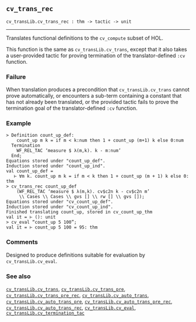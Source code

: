## `cv_trans_rec`

``` hol4
cv_transLib.cv_trans_rec : thm -> tactic -> unit
```

------------------------------------------------------------------------

Translates functional definitions to the `cv_compute` subset of HOL.

This function is the same as `cv_transLib.cv_trans`, except that it also
takes a user-provided tactic for proving termination of the
translator-defined `:cv` function.

### Failure

When translation produces a precondition that `cv_transLib.cv_trans`
cannot prove automatically, or encounters a sub-term containing a
constant that has not already been translated, or the provided tactic
fails to prove the termination goal of the translator-defined `:cv`
function.

### Example

``` hol4
> Definition count_up_def:
    count_up m k = if m < k:num then 1 + count_up (m+1) k else 0:num
  Termination
    WF_REL_TAC ‘measure $ λ(m,k). k - m:num’
  End;
Equations stored under "count_up_def".
Induction stored under "count_up_ind".
val count_up_def =
   ⊢ ∀m k. count_up m k = if m < k then 1 + count_up (m + 1) k else 0: thm
> cv_trans_rec count_up_def
    (WF_REL_TAC ‘measure $ λ(m,k). cv$c2n k - cv$c2n m’
     \\ Cases \\ Cases \\ gvs [] \\ rw [] \\ gvs []);
Equations stored under "cv_count_up_def".
Induction stored under "cv_count_up_ind".
Finished translating count_up, stored in cv_count_up_thm
val it = ⊢ (): unit
> cv_eval “count_up 5 100”;
val it = ⊢ count_up 5 100 = 95: thm
```

### Comments

Designed to produce definitions suitable for evaluation by
`cv_transLib.cv_eval`.

### See also

[`cv_transLib.cv_trans`](#cv_transLib.cv_trans),
[`cv_transLib.cv_trans_pre`](#cv_transLib.cv_trans_pre),
[`cv_transLib.cv_trans_pre_rec`](#cv_transLib.cv_trans_pre_rec),
[`cv_transLib.cv_auto_trans`](#cv_transLib.cv_auto_trans),
[`cv_transLib.cv_auto_trans_pre`](#cv_transLib.cv_auto_trans_pre),
[`cv_transLib.cv_auto_trans_pre_rec`](#cv_transLib.cv_auto_trans_pre_rec),
[`cv_transLib.cv_auto_trans_rec`](#cv_transLib.cv_auto_trans_rec),
[`cv_transLib.cv_eval`](#cv_transLib.cv_eval),
[`cv_transLib.cv_termination_tac`](#cv_transLib.cv_termination_tac)
